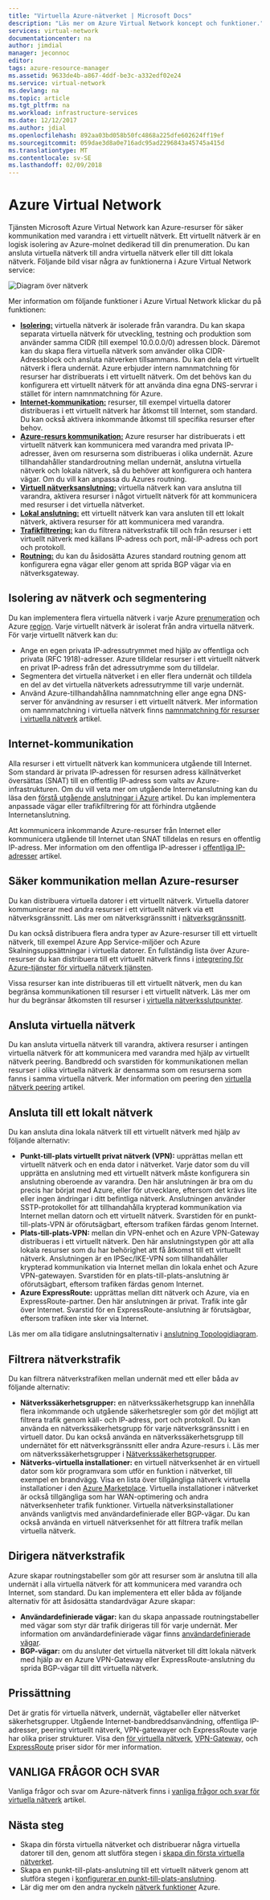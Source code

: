 ```yaml
---
title: "Virtuella Azure-nätverket | Microsoft Docs"
description: "Läs mer om Azure Virtual Network koncept och funktioner."
services: virtual-network
documentationcenter: na
author: jimdial
manager: jeconnoc
editor: 
tags: azure-resource-manager
ms.assetid: 9633de4b-a867-4ddf-be3c-a332edf02e24
ms.service: virtual-network
ms.devlang: na
ms.topic: article
ms.tgt_pltfrm: na
ms.workload: infrastructure-services
ms.date: 12/12/2017
ms.author: jdial
ms.openlocfilehash: 892aa03bd058b50fc4868a225dfe602624ff19ef
ms.sourcegitcommit: 059dae3d8a0e716adc95ad2296843a45745a415d
ms.translationtype: MT
ms.contentlocale: sv-SE
ms.lasthandoff: 02/09/2018
---
```

# <a name="azure-virtual-network"></a>Azure Virtual Network

Tjänsten Microsoft Azure Virtual Network kan Azure-resurser för säker kommunikation med varandra i ett virtuellt nätverk. Ett virtuellt nätverk är en logisk isolering av Azure-molnet dedikerad till din prenumeration. Du kan ansluta virtuella nätverk till andra virtuella nätverk eller till ditt lokala nätverk. Följande bild visar några av funktionerna i Azure Virtual Network service:

![Diagram över nätverk](./media/virtual-networks-overview/virtual-network-overview.png)

Mer information om följande funktioner i Azure Virtual Network klickar du på funktionen:
- **[Isolering:](#isolation)**  virtuella nätverk är isolerade från varandra. Du kan skapa separata virtuella nätverk för utveckling, testning och produktion som använder samma CIDR (till exempel 10.0.0.0/0) adressen block. Däremot kan du skapa flera virtuella nätverk som använder olika CIDR-Adressblock och ansluta nätverken tillsammans. Du kan dela ett virtuellt nätverk i flera undernät. Azure erbjuder intern namnmatchning för resurser har distribuerats i ett virtuellt nätverk. Om det behövs kan du konfigurera ett virtuellt nätverk för att använda dina egna DNS-servrar i stället för intern namnmatchning för Azure.
- **[Internet-kommunikation:](#internet)**  resurser, till exempel virtuella datorer distribueras i ett virtuellt nätverk har åtkomst till Internet, som standard. Du kan också aktivera inkommande åtkomst till specifika resurser efter behov.
- **[Azure-resurs kommunikation:](#within-vnet)**  Azure resurser har distribuerats i ett virtuellt nätverk kan kommunicera med varandra med privata IP-adresser, även om resurserna som distribueras i olika undernät. Azure tillhandahåller standardroutning mellan undernät, anslutna virtuella nätverk och lokala nätverk, så du behöver att konfigurera och hantera vägar. Om du vill kan anpassa du Azures routning.
- **[Virtuell nätverksanslutning:](#connect-vnets)**  virtuella nätverk kan vara anslutna till varandra, aktivera resurser i något virtuellt nätverk för att kommunicera med resurser i det virtuella nätverket.
- **[Lokal anslutning:](#connect-on-premises)**  ett virtuellt nätverk kan vara ansluten till ett lokalt nätverk, aktivera resurser för att kommunicera med varandra.
- **[Trafikfiltrering:](#filtering)**  kan du filtrera nätverkstrafik till och från resurser i ett virtuellt nätverk med källans IP-adress och port, mål-IP-adress och port och protokoll.
- **[Routning:](#routing)**  du kan du åsidosätta Azures standard routning genom att konfigurera egna vägar eller genom att sprida BGP vägar via en nätverksgateway.

## <a name = "isolation"></a>Isolering av nätverk och segmentering

Du kan implementera flera virtuella nätverk i varje Azure [prenumeration](../azure-glossary-cloud-terminology.md?toc=%2fazure%2fvirtual-network%2ftoc.json#subscription) och Azure [region](../azure-glossary-cloud-terminology.md?toc=%2fazure%2fvirtual-network%2ftoc.json#region). Varje virtuellt nätverk är isolerat från andra virtuella nätverk. För varje virtuellt nätverk kan du:
- Ange en egen privata IP-adressutrymmet med hjälp av offentliga och privata (RFC 1918)-adresser. Azure tilldelar resurser i ett virtuellt nätverk en privat IP-adress från det adressutrymme som du tilldelar.
- Segmentera det virtuella nätverket i en eller flera undernät och tilldela en del av det virtuella nätverkets adressutrymme till varje undernät.
- Använd Azure-tillhandahållna namnmatchning eller ange egna DNS-server för användning av resurser i ett virtuellt nätverk. Mer information om namnmatchning i virtuella nätverk finns [namnmatchning för resurser i virtuella nätverk](virtual-networks-name-resolution-for-vms-and-role-instances.md) artikel.

## <a name = "internet"></a>Internet-kommunikation
Alla resurser i ett virtuellt nätverk kan kommunicera utgående till Internet. Som standard är privata IP-adressen för resursen adress källnätverket översättas (SNAT) till en offentlig IP-adress som valts av Azure-infrastrukturen. Om du vill veta mer om utgående Internetanslutning kan du läsa den [förstå utgående anslutningar i Azure](..\load-balancer\load-balancer-outbound-connections.md) artikel. Du kan implementera anpassade vägar eller trafikfiltrering för att förhindra utgående Internetanslutning.

Att kommunicera inkommande Azure-resurser från Internet eller kommunicera utgående till Internet utan SNAT tilldelas en resurs en offentlig IP-adress. Mer information om den offentliga IP-adresser i [offentliga IP-adresser](virtual-network-public-ip-address.md) artikel.

## <a name="within-vnet"></a>Säker kommunikation mellan Azure-resurser

Du kan distribuera virtuella datorer i ett virtuellt nätverk. Virtuella datorer kommunicerar med andra resurser i ett virtuellt nätverk via ett nätverksgränssnitt. Läs mer om nätverksgränssnitt i [nätverksgränssnitt](virtual-network-network-interface.md).

Du kan också distribuera flera andra typer av Azure-resurser till ett virtuellt nätverk, till exempel Azure App Service-miljöer och Azure Skalningsuppsättningar i virtuella datorer. En fullständig lista över Azure-resurser du kan distribuera till ett virtuellt nätverk finns i [integrering för Azure-tjänster för virtuella nätverk tjänsten](virtual-network-for-azure-services.md).

Vissa resurser kan inte distribueras till ett virtuellt nätverk, men du kan begränsa kommunikationen till resurser i ett virtuellt nätverk. Läs mer om hur du begränsar åtkomsten till resurser i [virtuella nätverksslutpunkter](virtual-network-service-endpoints-overview.md). 

## <a name="connect-vnets"></a>Ansluta virtuella nätverk

Du kan ansluta virtuella nätverk till varandra, aktivera resurser i antingen virtuella nätverk för att kommunicera med varandra med hjälp av virtuellt nätverk peering. Bandbredd och svarstiden för kommunikationen mellan resurser i olika virtuella nätverk är densamma som om resurserna som fanns i samma virtuella nätverk. Mer information om peering den [virtuella nätverk peering](virtual-network-peering-overview.md) artikel.

## <a name="connect-on-premises"></a>Ansluta till ett lokalt nätverk

Du kan ansluta dina lokala nätverk till ett virtuellt nätverk med hjälp av följande alternativ:
- **Punkt-till-plats virtuellt privat nätverk (VPN):** upprättas mellan ett virtuellt nätverk och en enda dator i nätverket. Varje dator som du vill upprätta en anslutning med ett virtuellt nätverk måste konfigurera sin anslutning oberoende av varandra. Den här anslutningen är bra om du precis har börjat med Azure, eller för utvecklare, eftersom det krävs lite eller ingen ändringar i ditt befintliga nätverk. Anslutningen använder SSTP-protokollet för att tillhandahålla krypterad kommunikation via Internet mellan datorn och ett virtuellt nätverk. Svarstiden för en punkt-till-plats-VPN är oförutsägbart, eftersom trafiken färdas genom Internet.
- **Plats-till-plats-VPN:** mellan din VPN-enhet och en Azure VPN-Gateway distribueras i ett virtuellt nätverk. Den här anslutningstypen gör att alla lokala resurser som du har behörighet att få åtkomst till ett virtuellt nätverk. Anslutningen är en IPSec/IKE-VPN som tillhandahåller krypterad kommunikation via Internet mellan din lokala enhet och Azure VPN-gatewayen. Svarstiden för en plats-till-plats-anslutning är oförutsägbart, eftersom trafiken färdas genom Internet.
- **Azure ExpressRoute:** upprättas mellan ditt nätverk och Azure, via en ExpressRoute-partner. Den här anslutningen är privat. Trafik inte går över Internet. Svarstid för en ExpressRoute-anslutning är förutsägbar, eftersom trafiken inte sker via Internet.

Läs mer om alla tidigare anslutningsalternativ i [anslutning Topologidiagram](../vpn-gateway/vpn-gateway-about-vpngateways.md?toc=%2fazure%2fvirtual-network%2ftoc.json#diagrams).

## <a name="filtering"></a>Filtrera nätverkstrafik
Du kan filtrera nätverkstrafiken mellan undernät med ett eller båda av följande alternativ:
- **Nätverkssäkerhetsgrupper:** en nätverkssäkerhetsgrupp kan innehålla flera inkommande och utgående säkerhetsregler som gör det möjligt att filtrera trafik genom käll- och IP-adress, port och protokoll. Du kan använda en nätverkssäkerhetsgrupp för varje nätverksgränssnitt i en virtuell dator. Du kan också använda en nätverkssäkerhetsgrupp till undernätet för ett nätverksgränssnitt eller andra Azure-resurs i. Läs mer om nätverkssäkerhetsgrupper i [Nätverkssäkerhetsgrupper](security-overview.md#network-security-groups).
- **Nätverks-virtuella installationer:** en virtuell nätverksenhet är en virtuell dator som kör programvara som utför en funktion i nätverket, till exempel en brandvägg. Visa en lista över tillgängliga nätverk virtuella installationer i den [Azure Marketplace](https://azuremarketplace.microsoft.com/marketplace/apps/category/networking?page=1&subcategories=appliances). Virtuella installationer i nätverket är också tillgängliga som har WAN-optimering och andra nätverksenheter trafik funktioner. Virtuella nätverksinstallationer används vanligtvis med användardefinierade eller BGP-vägar. Du kan också använda en virtuell nätverksenhet för att filtrera trafik mellan virtuella nätverk.

## <a name="routing"></a>Dirigera nätverkstrafik

Azure skapar routningstabeller som gör att resurser som är anslutna till alla undernät i alla virtuella nätverk för att kommunicera med varandra och Internet, som standard. Du kan implementera ett eller båda av följande alternativ för att åsidosätta standardvägar Azure skapar:
- **Användardefinierade vägar:** kan du skapa anpassade routningstabeller med vägar som styr där trafik dirigeras till för varje undernät. Mer information om användardefinierade vägar finns [användardefinierade vägar](virtual-networks-udr-overview.md#user-defined).
- **BGP-vägar:** om du ansluter det virtuella nätverket till ditt lokala nätverk med hjälp av en Azure VPN-Gateway eller ExpressRoute-anslutning du sprida BGP-vägar till ditt virtuella nätverk.

## <a name="pricing"></a>Prissättning

Det är gratis för virtuella nätverk, undernät, vägtabeller eller nätverket säkerhetsgrupper. Utgående Internet-bandbreddsanvändning, offentliga IP-adresser, peering virtuellt nätverk, VPN-gatewayer och ExpressRoute varje har olika priser strukturer. Visa den [för virtuella nätverk](https://azure.microsoft.com/pricing/details/virtual-network), [VPN-Gateway](https://azure.microsoft.com/pricing/details/vpn-gateway), och [ExpressRoute](https://azure.microsoft.com/pricing/details/expressroute) priser sidor för mer information.

## <a name="faq"></a>VANLIGA FRÅGOR OCH SVAR

Vanliga frågor och svar om Azure-nätverk finns i [vanliga frågor och svar för virtuella nätverk](virtual-networks-faq.md) artikel.

## <a name="next-steps"></a>Nästa steg

- Skapa din första virtuella nätverket och distribuerar några virtuella datorer till den, genom att slutföra stegen i [skapa din första virtuella nätverket](quick-create-portal.md).
- Skapa en punkt-till-plats-anslutning till ett virtuellt nätverk genom att slutföra stegen i [konfigurerar en punkt-till-plats-anslutning](../vpn-gateway/vpn-gateway-howto-point-to-site-resource-manager-portal.md?toc=%2fazure%2fvirtual-network%2ftoc.json).
- Lär dig mer om den andra nyckeln [nätverk funktioner](../networking/networking-overview.md?toc=%2fazure%2fvirtual-network%2ftoc.json) Azure.

